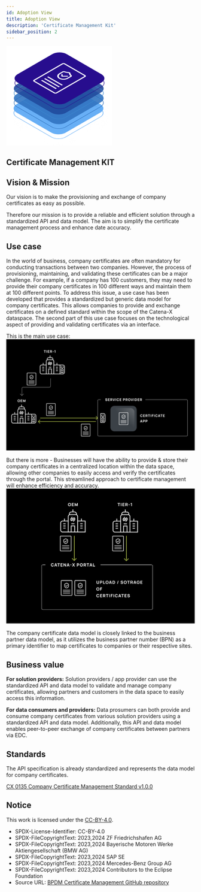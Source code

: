 ```yaml
---
id: Adoption View
title: Adoption View
description: 'Certificate Management Kit'
sidebar_position: 2
---
```


![Certificate Management kit banner](/img/Certificate_Kit_Icon.png)

## Certificate Management KIT

## Vision & Mission

Our vision is to make the provisioning and exchange of company certificates as easy as possible.

Therefore our mission is to provide a reliable and efficient solution through a standardized API and data model. The aim is to simplify the certificate management process and enhance date accuracy.

## Use case

In the world of business, company certificates are often mandatory for conducting transactions between two companies. However, the process of provisioning, maintaining, and validating these certificates can be a major challenge. For example, if a company has 100 customers, they may need to provide their company certificates in 100 different ways and maintain them at 100 different points.
To address this issue, a use case has been developed that provides a standardized but generic data model for company certificates. This allows companies to provide and exchange certificates on a defined standard within the scope of the Catena-X dataspace. The second part of this use case focuses on the technological aspect of providing and validating certificates via an interface.

This is the main use case:
![Certificate management use case 1](/img/BPDM-CM-KIT1.png)

But there is more -
Businesses will have the ability to provide & store their company certificates in a centralized location within the data space, allowing other companies to easily access and verify the certificates through the portal. This streamlined approach to certificate management will enhance efficiency and accuracy.
![Certificate management use case 2](/img/BPDM-CM-KIT2.png)

The company certificate data model is closely linked to the business partner data model, as it utilizes the business partner number (BPN) as a primary identifier to map certificates to companies or their respective sites.

## Business value

**For solution providers:**
Solution providers / app provider can use the standardized API and data model to validate and manage company certificates, allowing partners and customers in the data space to easily access this information.

**For data consumers and providers:**
Data prosumers can both provide and consume company certificates from various solution providers using a standardized API and data model. Additionally, this API and data model enables peer-to-peer exchange of company certificates between partners via EDC.

## Standards

The API specification is already standardized and represents the data model for company certificates.

[CX 0135 Company Certificate Management Standard v1.0.0](https://catena-x.net/de/standard-library)

## Notice

This work is licensed under the [CC-BY-4.0](https://creativecommons.org/licenses/by/4.0/legalcode).

- SPDX-License-Identifier: CC-BY-4.0
- SPDX-FileCopyrightText: 2023,2024 ZF Friedrichshafen AG
- SPDX-FileCopyrightText: 2023,2024 Bayerische Motoren Werke Aktiengesellschaft (BMW AG)
- SPDX-FileCopyrightText: 2023,2024 SAP SE
- SPDX-FileCopyrightText: 2023,2024 Mercedes-Benz Group AG
- SPDX-FileCopyrightText: 2023,2024 Contributors to the Eclipse Foundation
- Source URL: [BPDM Certificate Management GitHub repository](https://github.com/eclipse-tractusx/bpdm-certificate-management)
